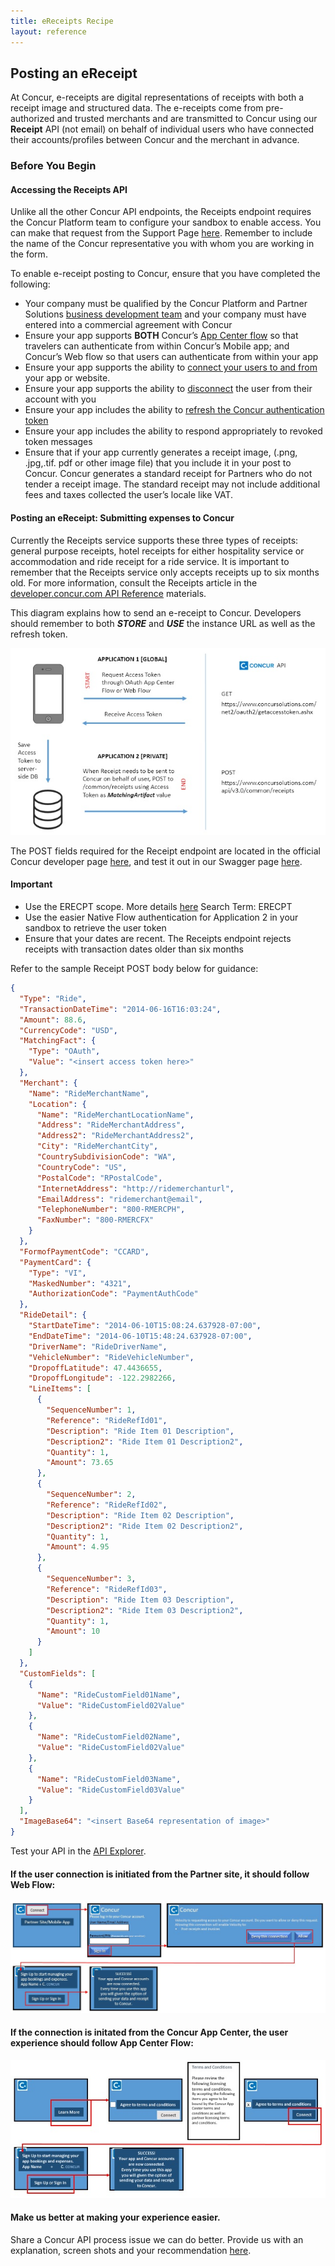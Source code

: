 ```yaml
---
title: eReceipts Recipe
layout: reference
---
```


## Posting an eReceipt


At Concur, e-receipts are digital representations of receipts with both a receipt image and structured data. The e-receipts come from pre-authorized and trusted merchants and are transmitted to Concur using our **Receipt** API (not email) on behalf of individual users who have connected their accounts/profiles between Concur and the merchant in advance.

### Before You Begin

#### Accessing the Receipts API

Unlike all the other Concur API endpoints, the Receipts endpoint requires the Concur Platform team to configure your sandbox to enable access. You can make that request from the Support Page [here](/tools-support/support.html). Remember to include the name of the Concur representative you with whom you are working in the form.


To enable e-receipt posting to Concur, ensure that you have completed the following:

- Your company must be qualified by the Concur Platform and Partner Solutions [business development team]( https://developer.concur.com/why-concur.html) and your company must have entered into a commercial agreement with Concur
- Ensure your app supports **BOTH** Concur’s [App Center flow](/api-reference/authentication/apidoc.html) so that travelers can authenticate from within Concur’s Mobile app; and Concur’s Web flow so that users can authenticate from within your app
- Ensure your app supports the ability to [connect your users to and from](/api-reference/authentication/apidoc.html#access_token) your app or website.
- Ensure your app supports the ability to [disconnect](/api-reference/authentication/apidoc.html#revoke_token) the user from their account with you
- Ensure your app includes the ability to [refresh the Concur authentication token](/api-reference/authentication/apidoc.html#refresh_token)
- Ensure your app includes the ability to respond appropriately to revoked token messages
- Ensure that if your app currently generates a receipt image, (.png, .jpg,.tif. pdf or other image file) that you include it in your post to Concur. Concur generates a standard receipt for Partners who do not tender a receipt image. The standard receipt may not include additional fees and taxes collected the user’s locale like VAT.


#### Posting an eReceipt: Submitting expenses to Concur

Currently the Receipts service supports these three types of receipts: general purpose receipts, hotel receipts for either hospitality service or accommodation and ride receipt for a ride service. It is important to remember that the Receipts service only accepts receipts up to six months old. For more information, consult the Receipts article in the [developer.concur.com API Reference](/api-reference-deprecated/version-three/receipts.html) materials.

This diagram explains how to send an e-receipt to Concur. Developers should remember to both ***STORE*** and ***USE*** the instance URL as well as the refresh token.

![Send a receipt to Concur](images/Send_a_receipt_to_Concur.jpg)

The POST fields required for the Receipt endpoint are located in the official Concur developer page [here](/api-reference-deprecated/version-three/receipts.html), and test it out in our Swagger page [here](https://www.concursolutions.com/api/docs/index.html).


#### Important
- Use the ERECPT scope. More details [here](/api-reference-deprecated/old-auth/old-auth.html#web) Search Term: ERECPT
- Use the easier Native Flow authentication for Application 2 in your sandbox to retrieve the user token
- Ensure that your dates are recent. The Receipts endpoint rejects receipts with transaction dates older than six months


Refer to the sample Receipt POST body below for guidance:

```json
{
  "Type": "Ride",
  "TransactionDateTime": "2014-06-16T16:03:24",
  "Amount": 88.6,
  "CurrencyCode": "USD",
  "MatchingFact": {
    "Type": "OAuth",
    "Value": "<insert access token here>"
  },
  "Merchant": {
    "Name": "RideMerchantName",
    "Location": {
      "Name": "RideMerchantLocationName",
      "Address": "RideMerchantAddress",
      "Address2": "RideMerchantAddress2",
      "City": "RideMerchantCity",
      "CountrySubdivisionCode": "WA",
      "CountryCode": "US",
      "PostalCode": "RPostalCode",
      "InternetAddress": "http://ridemerchanturl",
      "EmailAddress": "ridemerchant@email",
      "TelephoneNumber": "800-RMERCPH",
      "FaxNumber": "800-RMERCFX"
    }
  },
  "FormofPaymentCode": "CCARD",
  "PaymentCard": {
    "Type": "VI",
    "MaskedNumber": "4321",
    "AuthorizationCode": "PaymentAuthCode"
  },
  "RideDetail": {
    "StartDateTime": "2014-06-10T15:08:24.637928-07:00",
    "EndDateTime": "2014-06-10T15:48:24.637928-07:00",
    "DriverName": "RideDriverName",
    "VehicleNumber": "RideVehicleNumber",
    "DropoffLatitude": 47.4436655,
    "DropoffLongitude": -122.2982266,
    "LineItems": [
      {
        "SequenceNumber": 1,
        "Reference": "RideRefId01",
        "Description": "Ride Item 01 Description",
        "Description2": "Ride Item 01 Description2",
        "Quantity": 1,
        "Amount": 73.65
      },
      {
        "SequenceNumber": 2,
        "Reference": "RideRefId02",
        "Description": "Ride Item 02 Description",
        "Description2": "Ride Item 02 Description2",
        "Quantity": 1,
        "Amount": 4.95
      },
      {
        "SequenceNumber": 3,
        "Reference": "RideRefId03",
        "Description": "Ride Item 03 Description",
        "Description2": "Ride Item 03 Description2",
        "Quantity": 1,
        "Amount": 10
      }
    ]
  },
  "CustomFields": [
    {
      "Name": "RideCustomField01Name",
      "Value": "RideCustomField02Value"
    },
    {
      "Name": "RideCustomField02Name",
      "Value": "RideCustomField02Value"
    },
    {
      "Name": "RideCustomField03Name",
      "Value": "RideCustomField03Value"
    }
  ],
  "ImageBase64": "<insert Base64 representation of image>"
}
```

Test your API in the [API Explorer](/api-explorer/v3-0/Receipts.html).  


#### If the user connection is initiated from the Partner site, it should follow Web Flow:

![Web Flow](images/web_flow.JPG)

#### If the connection is initated from the Concur App Center, the user experience should follow App Center Flow:

![App Center Flow](images/Normal-flow.jpg)

#### Make us better at making your experience easier.
Share a Concur API process issue we can do better. Provide us with an explanation, screen shots and your recommendation [here](http://forum.developer.concur.com/).

